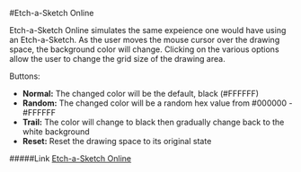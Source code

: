 #Etch-a-Sketch Online

Etch-a-Sketch Online simulates the same expeience one would have using an Etch-a-Sketch. As the user moves the mouse cursor over the drawing space, the background color will change. Clicking on the various options allow the user to change the grid size of the drawing area.

Buttons:
* **Normal:** The changed color will be the default, black (#FFFFFF)
* **Random:** The changed color will be a random hex value from #000000 - #FFFFFF
* **Trail:** The color will change to black then gradually change back to the white background
* **Reset:** Reset the drawing space to its original state

#####Link
[Etch-a-Sketch Online](https://cdn.rawgit.com/markviola/the-odin-project/master/3-etch-a-sketch-online/index.html)
